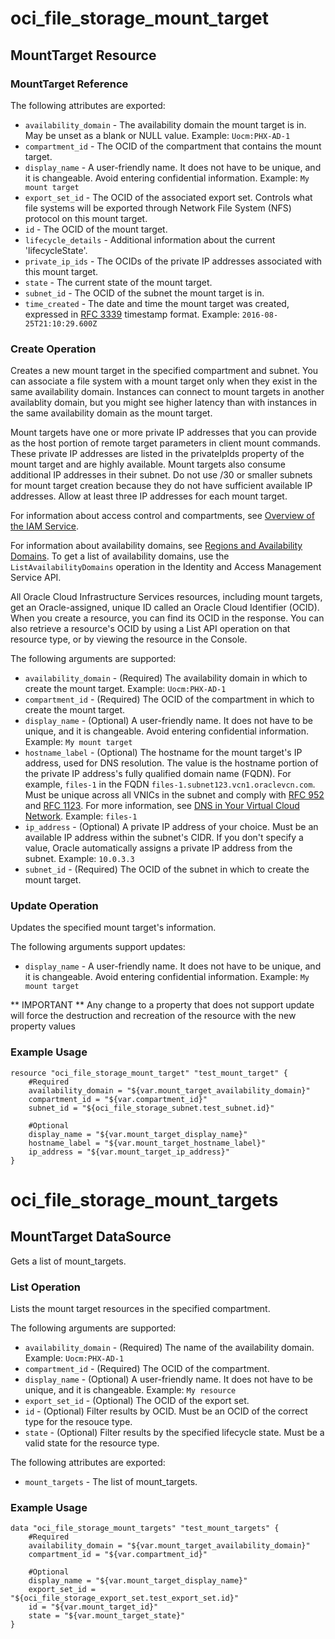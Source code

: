# oci_file_storage_mount_target

## MountTarget Resource

### MountTarget Reference

The following attributes are exported:

* `availability_domain` - The availability domain the mount target is in. May be unset as a blank or NULL value.  Example: `Uocm:PHX-AD-1` 
* `compartment_id` - The OCID of the compartment that contains the mount target.
* `display_name` - A user-friendly name. It does not have to be unique, and it is changeable. Avoid entering confidential information.  Example: `My mount target` 
* `export_set_id` - The OCID of the associated export set. Controls what file systems will be exported through Network File System (NFS) protocol on this mount target. 
* `id` - The OCID of the mount target.
* `lifecycle_details` - Additional information about the current 'lifecycleState'.
* `private_ip_ids` - The OCIDs of the private IP addresses associated with this mount target.
* `state` - The current state of the mount target.
* `subnet_id` - The OCID of the subnet the mount target is in.
* `time_created` - The date and time the mount target was created, expressed in [RFC 3339](https://tools.ietf.org/rfc/rfc3339) timestamp format.  Example: `2016-08-25T21:10:29.600Z` 



### Create Operation
Creates a new mount target in the specified compartment and
subnet. You can associate a file system with a mount
target only when they exist in the same availability domain. Instances
can connect to mount targets in another availablity domain, but
you might see higher latency than with instances in the same
availability domain as the mount target.

Mount targets have one or more private IP addresses that you can
provide as the host portion of remote target parameters in
client mount commands. These private IP addresses are listed
in the privateIpIds property of the mount target and are highly available. Mount
targets also consume additional IP addresses in their subnet.
Do not use /30 or smaller subnets for mount target creation because they
do not have sufficient available IP addresses.
Allow at least three IP addresses for each mount target.

For information about access control and compartments, see
[Overview of the IAM
Service](/Content/Identity/Concepts/overview.htm).

For information about availability domains, see [Regions and
Availability Domains](/Content/General/Concepts/regions.htm).
To get a list of availability domains, use the
`ListAvailabilityDomains` operation in the Identity and Access
Management Service API.

All Oracle Cloud Infrastructure Services resources, including
mount targets, get an Oracle-assigned, unique ID called an
Oracle Cloud Identifier (OCID).  When you create a resource,
you can find its OCID in the response. You can also retrieve a
resource's OCID by using a List API operation on that resource
type, or by viewing the resource in the Console.


The following arguments are supported:

* `availability_domain` - (Required) The availability domain in which to create the mount target.  Example: `Uocm:PHX-AD-1` 
* `compartment_id` - (Required) The OCID of the compartment in which to create the mount target.
* `display_name` - (Optional) A user-friendly name. It does not have to be unique, and it is changeable. Avoid entering confidential information.  Example: `My mount target` 
* `hostname_label` - (Optional) The hostname for the mount target's IP address, used for DNS resolution. The value is the hostname portion of the private IP address's fully qualified domain name (FQDN). For example, `files-1` in the FQDN `files-1.subnet123.vcn1.oraclevcn.com`. Must be unique across all VNICs in the subnet and comply with [RFC 952](https://tools.ietf.org/html/rfc952) and [RFC 1123](https://tools.ietf.org/html/rfc1123).  For more information, see [DNS in Your Virtual Cloud Network](https://docs.us-phoenix-1.oraclecloud.com/Content/Network/Concepts/dns.htm).  Example: `files-1` 
* `ip_address` - (Optional) A private IP address of your choice. Must be an available IP address within the subnet's CIDR. If you don't specify a value, Oracle automatically assigns a private IP address from the subnet.  Example: `10.0.3.3` 
* `subnet_id` - (Required) The OCID of the subnet in which to create the mount target. 


### Update Operation
Updates the specified mount target's information.

The following arguments support updates:
* `display_name` - A user-friendly name. It does not have to be unique, and it is changeable. Avoid entering confidential information.  Example: `My mount target` 


** IMPORTANT **
Any change to a property that does not support update will force the destruction and recreation of the resource with the new property values

### Example Usage

```hcl
resource "oci_file_storage_mount_target" "test_mount_target" {
	#Required
	availability_domain = "${var.mount_target_availability_domain}"
	compartment_id = "${var.compartment_id}"
	subnet_id = "${oci_file_storage_subnet.test_subnet.id}"

	#Optional
	display_name = "${var.mount_target_display_name}"
	hostname_label = "${var.mount_target_hostname_label}"
	ip_address = "${var.mount_target_ip_address}"
}
```

# oci_file_storage_mount_targets

## MountTarget DataSource

Gets a list of mount_targets.

### List Operation
Lists the mount target resources in the specified compartment.

The following arguments are supported:

* `availability_domain` - (Required) The name of the availability domain.  Example: `Uocm:PHX-AD-1` 
* `compartment_id` - (Required) The OCID of the compartment.
* `display_name` - (Optional) A user-friendly name. It does not have to be unique, and it is changeable.  Example: `My resource` 
* `export_set_id` - (Optional) The OCID of the export set.
* `id` - (Optional) Filter results by OCID. Must be an OCID of the correct type for the resouce type. 
* `state` - (Optional) Filter results by the specified lifecycle state. Must be a valid state for the resource type. 


The following attributes are exported:

* `mount_targets` - The list of mount_targets.

### Example Usage

```hcl
data "oci_file_storage_mount_targets" "test_mount_targets" {
	#Required
	availability_domain = "${var.mount_target_availability_domain}"
	compartment_id = "${var.compartment_id}"

	#Optional
	display_name = "${var.mount_target_display_name}"
	export_set_id = "${oci_file_storage_export_set.test_export_set.id}"
	id = "${var.mount_target_id}"
	state = "${var.mount_target_state}"
}
```
